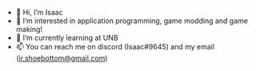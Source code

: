- 👋 Hi, I’m Isaac
- 👀 I’m interested in application programming, game modding and game making!
- 🌱 I’m currently learning at UNB
- 📫 You can reach me on discord (Isaac#9645) and my email (ir.shoebottom@gmail.com)
